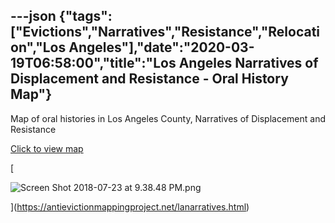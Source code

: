 ---json
{"tags":["Evictions","Narratives","Resistance","Relocation","Los Angeles"],"date":"2020-03-19T06:58:00","title":"Los Angeles Narratives of Displacement and Resistance - Oral History Map"}
---

Map of oral histories in Los Angeles County, Narratives of Displacement and Resistance

[Click to view map](https://antievictionmappingproject.net/lanarratives.html)

[

![Screen Shot 2018-07-23 at 9.38.48 PM.png](https://images.squarespace-cdn.com/content/v1/52b7d7a6e4b0b3e376ac8ea2/1532415379372-1BAQVNVD5NM7JGLZRG0Z/ke17ZwdGBToddI8pDm48kLdBDAtfL8LqyyOQPPK-4AIUqsxRUqqbr1mOJYKfIPR7LoDQ9mXPOjoJoqy81S2I8N_N4V1vUb5AoIIIbLZhVYxCRW4BPu10St3TBAUQYVKcpVBGRnPyrwjEcMgYG-HQV3A0XfJ0-znXOVcGY9E3aDzY0jh6Cqf5_euY_0cdgBes/Screen+Shot+2018-07-23+at+9.38.48+PM.png)

](https://antievictionmappingproject.net/lanarratives.html)